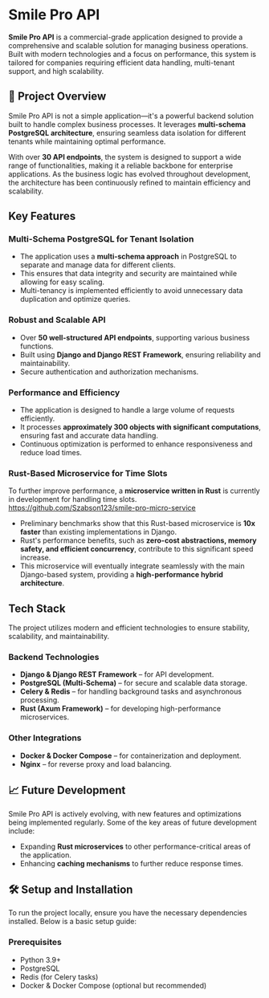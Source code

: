 # Smile Pro API  

**Smile Pro API** is a commercial-grade application designed to provide a comprehensive and scalable solution for managing business operations. Built with modern technologies and a focus on performance, this system is tailored for companies requiring efficient data handling, multi-tenant support, and high scalability.  

## 🚀 Project Overview  

Smile Pro API is not a simple application—it's a powerful backend solution built to handle complex business processes. It leverages **multi-schema PostgreSQL architecture**, ensuring seamless data isolation for different tenants while maintaining optimal performance.  

With over **30 API endpoints**, the system is designed to support a wide range of functionalities, making it a reliable backbone for enterprise applications. As the business logic has evolved throughout development, the architecture has been continuously refined to maintain efficiency and scalability.  

##  Key Features

### **Multi-Schema PostgreSQL for Tenant Isolation**  
- The application uses a **multi-schema approach** in PostgreSQL to separate and manage data for different clients.  
- This ensures that data integrity and security are maintained while allowing for easy scaling.  
- Multi-tenancy is implemented efficiently to avoid unnecessary data duplication and optimize queries.  

### **Robust and Scalable API**  
- Over **50 well-structured API endpoints**, supporting various business functions.  
- Built using **Django and Django REST Framework**, ensuring reliability and maintainability.  
- Secure authentication and authorization mechanisms.  

### **Performance and Efficiency**  
- The application is designed to handle a large volume of requests efficiently.  
- It processes **approximately 300 objects with significant computations**, ensuring fast and accurate data handling.  
- Continuous optimization is performed to enhance responsiveness and reduce load times.  

### **Rust-Based Microservice for Time Slots**  
To further improve performance, a **microservice written in Rust** is currently in development for handling time slots.
https://github.com/Szabson123/smile-pro-micro-service

- Preliminary benchmarks show that this Rust-based microservice is **10x faster** than existing implementations in Django.  
- Rust's performance benefits, such as **zero-cost abstractions, memory safety, and efficient concurrency**, contribute to this significant speed increase.  
- This microservice will eventually integrate seamlessly with the main Django-based system, providing a **high-performance hybrid architecture**.  

## Tech Stack  

The project utilizes modern and efficient technologies to ensure stability, scalability, and maintainability.  

### Backend Technologies  
- **Django & Django REST Framework** – for API development.  
- **PostgreSQL (Multi-Schema)** – for secure and scalable data storage.  
- **Celery & Redis** – for handling background tasks and asynchronous processing.  
- **Rust (Axum Framework)** – for developing high-performance microservices.  

### Other Integrations  
- **Docker & Docker Compose** – for containerization and deployment.  
- **Nginx** – for reverse proxy and load balancing.  

## 📈 Future Development  

Smile Pro API is actively evolving, with new features and optimizations being implemented regularly. Some of the key areas of future development include:  

- Expanding **Rust microservices** to other performance-critical areas of the application.  
- Enhancing **caching mechanisms** to further reduce response times.  

## 🛠️ Setup and Installation  

To run the project locally, ensure you have the necessary dependencies installed. Below is a basic setup guide:  

### Prerequisites  
- Python 3.9+  
- PostgreSQL  
- Redis (for Celery tasks)  
- Docker & Docker Compose (optional but recommended)  
